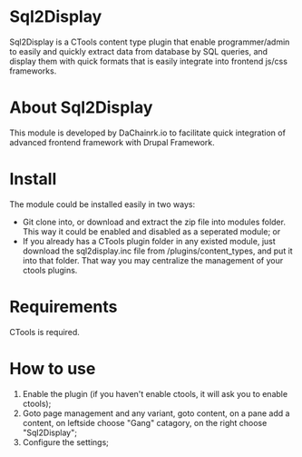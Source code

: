 # Sql2Display
Sql2Display is a CTools content type plugin that enable programmer/admin to easily and quickly extract data from database by SQL queries, and display them with quick formats that is easily integrate into frontend js/css frameworks.

# About Sql2Display
This module is developed by DaChainrk.io to facilitate quick integration of advanced frontend framework with Drupal Framework.

# Install
The module could be installed easily in two ways:
- Git clone into, or download and extract the zip file into modules folder. This way it could be enabled and disabled as a seperated module; or
- If you already has a CTools plugin folder in any existed module, just download the sql2display.inc file from /plugins/content_types, and put it into that folder. That way you may centralize the management of your ctools plugins.

# Requirements
CTools is required.

# How to use
1. Enable the plugin (if you haven't enable ctools, it will ask you to enable ctools);
2. Goto page management and any variant, goto content, on a pane add a content, on leftside choose "Gang" catagory, on the right choose "Sql2Display";
3. Configure the settings;

